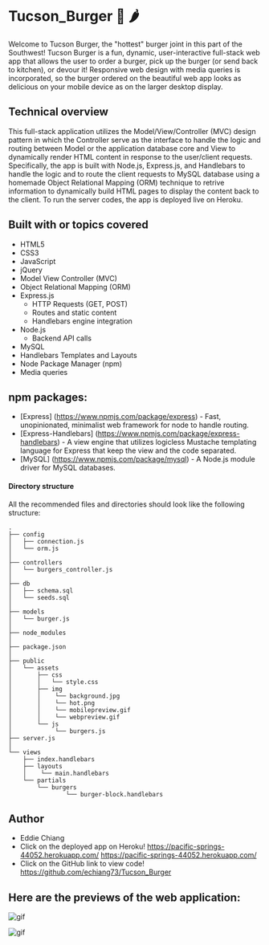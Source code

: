 # Tucson_Burger :hamburger: :hot_pepper:
Welcome to Tucson Burger, the "hottest" burger joint in this part of the Southwest! Tucson Burger is a fun, dynamic, user-interactive full-stack web app that allows the user to order a burger, pick up the burger (or send back to kitchen), or devour it!  Responsive web design with media queries is incorporated, so the burger ordered on the beautiful web app looks as delicious on your mobile device as on the larger desktop display.

## Technical overview
This full-stack application utilizes the Model/View/Controller (MVC) design pattern in which the Controller serve as the interface to handle the logic and routing between Model or the application database core and View to dynamically render HTML content in response to the user/client requests. Specifically, the app is built with Node.js, Express.js, and Handlebars to handle the logic and to route the client requests to MySQL database using a homemade Object Relational Mapping (ORM) technique to retrive information to dynamically build HTML pages to display the content back to the client.  To run the server codes, the app is deployed live on Heroku.

## Built with or topics covered
* HTML5
* CSS3
* JavaScript
* jQuery
* Model View Controller (MVC)
* Object Relational Mapping (ORM)
* Express.js
    * HTTP Requests (GET, POST)
    * Routes and static content
    * Handlebars engine integration
* Node.js
    * Backend API calls
* MySQL
* Handlebars Templates and Layouts
* Node Package Manager (npm)
* Media queries

## npm packages: 
* [Express] (https://www.npmjs.com/package/express) - Fast, unopinionated, minimalist web framework for node to handle routing.
* [Express-Handlebars] (https://www.npmjs.com/package/express-handlebars) - A view engine that utilizes logicless Mustache templating language for Express that keep the view and the code separated.
* [MySQL] (https://www.npmjs.com/package/mysql) - A Node.js module driver for MySQL databases.

#### Directory structure

All the recommended files and directories should look like the following structure:

```
.
├── config
│   ├── connection.js
│   └── orm.js
│
├── controllers
│   └── burgers_controller.js
│
├── db
│   ├── schema.sql
│   └── seeds.sql
│
├── models
│   └── burger.js
│
├── node_modules
│
├── package.json
│
├── public
│   └── assets
│       ├── css
│       │   └── style.css
│       ├── img
│       │    └── background.jpg
│       │    └── hot.png
│       │    └── mobilepreview.gif
│       │    └── webpreview.gif
│       └── js
│            └── burgers.js
├── server.js
│
└── views
    ├── index.handlebars
    ├── layouts
    │    └── main.handlebars
    └── partials
        └── burgers
                └── burger-block.handlebars
```

## Author
* Eddie Chiang
* Click on the deployed app on Heroku!
https://pacific-springs-44052.herokuapp.com/
https://pacific-springs-44052.herokuapp.com/
* Click on the GitHub link to view code!
https://github.com/echiang73/Tucson_Burger


## Here are the previews of the web application:

![](public/assets/images/webpreview.gif "gif")

![](public/assets/images/mobilepreview.gif "gif")
